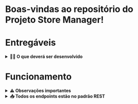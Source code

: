 # Boas-vindas ao repositório do Projeto Store Manager!

# Entregáveis

<details>
  <summary><strong>👨‍💻 O que deverá ser desenvolvido</strong></summary><br />

  Desenvolvi minha primeira API utilizando a arquitetura MSC (model-service-controller)!

  A API construída é um sistema de gerenciamento de vendas em que será possível criar, visualizar, deletar e atualizar pr`odutos e vendas.

  Utilizei o banco MySQL para a gestão de dados. Além disso, a API é RESTful.

  <br />
</details>

# Funcionamento

<details>
  <summary><strong>⚠️ Observações importantes</strong></summary><br />

  * Os testes presentes na pasta `tests` são da Trybe e estão presentes no projeto unicamente para fins de minha aprendizagem;
  
  * Os testes na pasta `utils` foram desenvolvidos por mim usando `mocha`, `sinon` e `chai`;
  Ps.: alguns testes podem estar quebrando por causa de algumas refatorações no cógido, porém aplicação está 100% funcional;
  
  - A pessoa usuária, independente de cadastro ou login, consegue:

    - Adicionar, ler, deletar e atualizar produtos no estoque;

    - Enviar vendas para o sistema e essas vendas devem validar se o produto em questão existe;

    - Ler, deletar e atualizar venda.

  - Para **todos os endpoints** garante que:

    - Caso o recurso **não seja encontrado**, **aconteça um erro** ou **haja dados inválidos** na sua requisição, sua API deve retornar o status HTTP adequado com o body `{ message: <mensagem de erro> }`;

    - Todos os retornos de erro devem seguir o mesmo formato.

   <br />
 </details>



<details>
  <summary><strong>📥 Todos os endpoints estão no padrão REST</strong></summary><br />

  - Uso os verbos HTTP adequados para cada operação;

  - Agrupando e padronizando suas URL em cada recurso;

  - Garantindo que os endpoints sempre retornem uma resposta, havendo sucesso nas operações ou não;

  - E retorna os códigos de status corretos (recurso criado, erro de validação, autorização, etc).

  <br />
</details>


